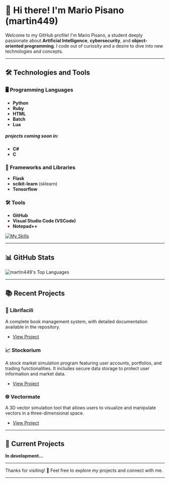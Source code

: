 # 👋 Hi there! I'm Mario Pisano (martin449)

Welcome to my GitHub profile! I'm Mario Pisano, a student deeply passionate about **Artificial Intelligence**, **cybersecurity**, and **object-oriented programming**. I code out of curiosity and a desire to dive into new technologies and concepts.

---

## 🛠️ Technologies and Tools

### 🖥️ Programming Languages
- **Python**
- **Ruby**
- **HTML**
- **Batch**
- **Lua**

##### projects coming soon in:
- **C#** 
- **C**

### 🔧 Frameworks and Libraries
- **Flask**
- **scikit-learn** (sklearn)
- **Tensorflow**

### 🛠️ Tools
- **GitHub**
- **Visual Studio Code (VSCode)**
- **Notepad++**

[![My Skills](https://skillicons.dev/icons?i=python,ruby,html,github,vscode,c,cs)](https://skillicons.dev)

---

## 📊 GitHub Stats

![martin449's Top Languages](https://github-readme-stats.vercel.app/api/top-langs/?username=martino449&layout=pie&theme=radical)

---

## 📚 Recent Projects

### 📖 **Librifacili**
A complete book management system, with detailed documentation available in the repository.
- [View Project](https://github.com/martino449/Librifacili/blob/main/README.md)

### 📈 **Stockorium**
A stock market simulation program featuring user accounts, portfolios, and trading functionalities. It includes secure data storage to protect user information and market data.
- [View Project](https://github.com/martino449/Stockorium)

### 🌐 **Vectormate**
A 3D vector simulation tool that allows users to visualize and manipulate vectors in a three-dimensional space.
- [View Project](https://github.com/martino449/Vectormate)

---

## 🚧 Current Projects

**In development...**

---

Thanks for visiting! 🚀 Feel free to explore my projects and connect with me.

---




